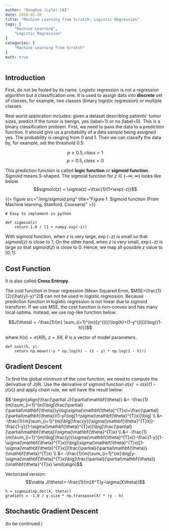 ```yaml
---
author: "Donghua (Lyla) CAI"
date: 2018-01-20
title: "Machine Learning from Scratch: Logistic Regression"
tags: [
    "Machine Learning",
	"Logistic Regression"
]
categories: [
    "Machine Learning from Scratch"
]
math: true
---
```


## Introduction

First, do not be fooled by its name. Logistic regression is not a regression algorithm but a classification one. It is used to assign data into **discrete** set of classes, for example, two classes (binary logistic regression) or multiple classes. 

Real world application includes: given a dataset describing patients' tumor sizes, predict if the tumor is benign, yes (label=1) or no (label=0). This is a binary classification problem. First, we need to pass the data to a prediction function. It should give us a probability of a data sample being assigned yes. The probability is ranging from $0$ and $1$. Then we can classify the data by, for example, set the threshold 0.5:

$$p\geq 0.5, class = 1$$
$$p< 0.5, class = 0$$

This prediction function is called **logic function** or **sigmoid function**. *Sigmoid* means S-shaped. The sigmoid function for $z\in(-\infty,\infty)$ looks like below.
$$sigmoid(z) = \sigma(z) =\frac{1}{1+\exp(-z)}$$


{{< figure src="/img/sigmoid.png" title="Figure 1. Sigmoid function (From Machine learning, Stanford, Coursera)" >}}

```{python}
# Easy to implement in python

def sigmoid(z)
	return 1.0 / (1 + numpy.exp(-z))
```

With sigmoid function, when $z$ is very large, $\exp(-z)$ is small so that $sigmoid(z)$ is close to $1$; On the other hand, when $z$ is very small, $\exp(-z)$ is large so that $sigmoid(z)$ is close to $0$. Hence, we map all possible $z$ value to $[0,1]$.

## Cost Function 
It is also called **Cross Entropy**. 

The cost function in linear regression (Mean Squared Error, $MSE=\frac{1}{2}(\hat{y}-y)^2)$ can not be used in logistic regression. Because prediction function in logistic regression is not linear due to sigmoid transform. If we use MSE, the cost function is non-convex and has many local optima. Instead, we use log-like function below:

$$J(\theta) = -\frac{1}{m} \sum_{i=1}^{m}[y^{(i)}\log(h)+(1-y^{(i)})\log{(1-h)}]$$

where $h(x) = \sigma(X\theta)$, $z=X\theta$, $\theta$ is a vector of model parameters. 

```{python}
def cost(h, y):
	return np.mean((-y * np.log(h) - (1 - y) * np.log(1 - h)))

```

## Gradient Descent

To find the global minimum of the cost function, we need to compute the derivative of $J(\theta)$. Use the derivative of sigmoid function $\sigma(x)' =\sigma(x)(1-\sigma(x))$ and apply chain rule, we will have the result below:

<div>
$$
\begin{align}\frac{\partial J}{\partial\mathbf{\theta}} &=	-\frac{1}{m}\sum_{i=1}^{m}\big[\frac{\partial}{\partial\mathbf{\theta}}y\log\sigma(\mathbf{\theta}^{T}x)+\frac{\partial}{\partial\mathbf{\theta}}(1-y)\log[1-\sigma(\mathbf{\theta}^{T}x)]\big] \\
  &=	-\frac{1}{m}\sum_{i=1}^{m}\big[\frac{y}{\sigma(\mathbf{\theta}^{T}x)}-\frac{1-y}{1-\sigma(\mathbf{\theta}^{T}x)}\big]\frac{\partial}{\partial\mathbf{\theta}}\sigma(\mathbf{\theta}^{T}x) \\
  &=	-\frac{1}{m}\sum_{i=1}^{m}\big[\frac{y}{\sigma(\mathbf{\theta}^{T}x)}-\frac{1-y}{1-\sigma(\mathbf{\theta}^{T}x)}\big]\sigma(\mathbf{\theta}^{T}x)[1-\sigma(\mathbf{\theta}^{T}x)]\frac{\partial}{\partial\mathbf{\theta}}(\mathbf{\theta}^{T}x) \\
  &=	-\frac{1}{m}\sum_{i=1}^{m}\big[y-\sigma(\mathbf{\theta}^{T}x)\big]\frac{\partial}{\partial\mathbf{\theta}}(\mathbf{\theta}^{T}x)
\end{align}$$
</div>

Vectorized version:
$$\nabla J(\theta)=-\frac{1}{m}X^T(y-\sigma(X\theta))$$

```{python}
h = sigmoid(np.dot(X, theta))
gradient = -1.0 / y.size * np.transpose(X) * (y - h)
```

## Stochastic Gradient Descent

(to be continued.)


